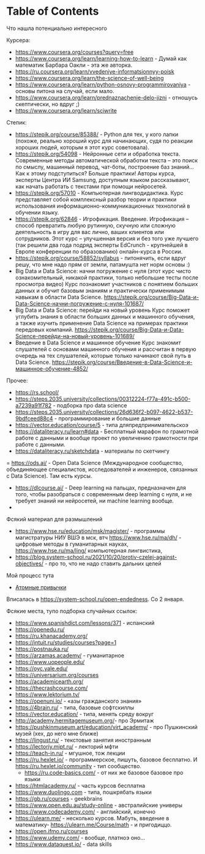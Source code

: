 
# Table of Contents



<div class="preview" id="orga757f17">
<p>

</p>

</div>

Что нашла потенциально интересного

Курсера:

-   <https://www.coursera.org/courses?query=free>
-   <https://www.coursera.org/learn/learning-how-to-learn> - Думай как математик Барбара Оакли - эта же авторка.
-   <https://ru.coursera.org/learn/vvedeniye-informatsionnyy-poisk>
-   <https://www.coursera.org/learn/the-science-of-well-being>
-   <https://www.coursera.org/learn/python-osnovy-programmirovaniya> - основы питона на случай, если мало.
-   <https://www.coursera.org/learn/prednaznachenie-delo-jizni> - отношусь скептически, но вдруг ;)
-   <https://www.coursera.org/learn/sciwrite>

Степик:

-   <https://stepik.org/course/85388/> - Python для тех, у кого лапки (похоже, реально хороший курс для начинающих, судя по реакции хороших людей, которым я этот курс советовала).
-   <https://stepik.org/54098> - Нейронные сети и обработка текста. Современные методы автоматической обработки текста &#x2013; это поиск по смыслу, машинный перевод, чат-боты, построение баз знаний&#x2026; Как к этому подступиться? Больше практики! Авторы курса, эксперты Центра ИИ Samsung, доступным языком рассказывают, как начать работать с текстами при помощи нейросетей.
-   <https://stepik.org/57010> - Компьютерная лингводидактика. Курс представляет собой комплексный разбор теории и практики использования информационно-коммуникационных технологий в обучении языку.
-   <https://stepik.org/62846> - Игрофикация. Введение. Игрофикация – способ превратить любую рутинную, скучную или сложную деятельность в игру для вас лично, ваших клиентов или сотрудников. Этот курс – улучшенная версия и без того уже лучшего (так решили два года подряд эксперты EdCrunch - крупнейшей в Европе конференции по образованию) онлайн-курса в России.
-   <https://stepik.org/course/58852/syllabus> - питонячить, если вдруг решу, что мне надо прям от земли, патамушта нет норм основы :)
-   Big Data и Data Science: начни погружение с нуля (этот курс чисто ознакомительный, никакой практики, только небольшие тесты после просмотра видео) Курс познакомит участников с понятием больших данных и обучит базовым знаниям и практически применимым навыкам в области Data Science. <https://stepik.org/course/Big-Data-и-Data-Science-начни-погружение-с-нуля-101687/>
-   Big Data и Data Science: перейди на новый уровень Курс поможет углубить знания в области больших данных и машинного обучения, а также изучить применение Data Science на примерах практики передовых компаний. <https://stepik.org/course/Big-Data-и-Data-Science-перейди-на-новый-уровень-101689/>
-   Введение в Data Science и машинное обучение Курс знакомит слушателей с основами машинного обучения и рассчитан в первую очередь на тех слушателей, которые только начинают свой путь в Data Science. <https://stepik.org/course/Введение-в-Data-Science-и-машинное-обучение-4852/>

Прочее:

-   <https://rs.school/>
-   <https://steps.2035.university/collections/00312224-f77a-491c-b500-a7239a91f782> - подборка про data science
-   <https://steps.2035.university/collections/26d636f2-b097-4622-b537-9bdfceed88c4> - программирование и большие данные
-   <https://vector.education/course/5> - типа дляпредпринимательскоэ
-   <https://dataliteracy.ru/learn#data> - Бесплатный марафон по грамотной работе с данными и вообще проект по увеличению грамотности при работе с данными.
-   <https://dataliteracy.ru/sketchdata> - материалы по скетчингу

= <https://ods.ai/> - Open Data Science (Международное сообщество, объединяющее специалистов, исследователей и инженеров, связанных с Data Science). Там есть курсы. 

-   <https://dlcourse.ai/> - Deep learning на пальцах, предназначен для того, чтобы разобраться с современным deep learning с нуля, и не требует знаний ни нейросетей, ни machine learning вообще.
-   

Фсякий материал для размышлений

-   <https://www.hse.ru/education/msk/magister/> - программы магистратуры НИУ ВШЭ в мск, втч <https://www.hse.ru/ma/dh/> - цифровые методы в гуманитарных науках, <https://www.hse.ru/ma/ling/> компьютерная лингвистика,
-   <https://blog.system-school.ru/2021/10/20/protiv-czelej-against-objectives/> - про то, что не надо ставить дальних целей

Мой процесс тута

-   [Атомные привычки](20211120175605-атомные_привычки.publ.md)

Вписалась в  <https://system-school.ru/open-endedness>. Со 2 января. 

Фсякие места, тупо подборка случайных ссылок:

-   <https://www.spanishdict.com/lessons/371> - испанский
-   <https://openedu.ru/>
-   <https://ru.khanacademy.org/>
-   <https://intuit.ru/studies/courses?page=1>
-   <https://postnauka.ru/>
-   <https://arzamas.academy/> - гуманитарное
-   <https://www.uopeople.edu/>
-   <https://oyc.yale.edu/>
-   <https://universarium.org/courses>
-   <https://academicearth.org/>
-   <https://thecrashcourse.com/>
-   <https://www.lektorium.tv/>
-   <https://openuni.io/> - «азы гражданского знания»
-   <https://4brain.ru/> - типа, базовые софтскиллы
-   <https://vector.education/> - типа, менять среду вокруг
-   <http://academy.hermitagemuseum.org/>- про Эрмитаж
-   <https://pushkinmuseum.art/education/virt_academy/> -  про Пушкинский музей (хех, до него мне ближе)
-   <https://lingust.ru/> - текстовые занятия иностранным
-   <https://lectoriy.mipt.ru/> - лекторий мфти
-   <https://teach-in.ru/> - мгушное, тож лекции
-   <https://ru.hexlet.io/> - программерское, пишуть, базовое бесплатно. И <https://ru.hexlet.io/community> - тип сообщество.
    -   <https://ru.code-basics.com/> - от них же базовое базовое про языки
-   <https://htmlacademy.ru/> - часть курсов бесплатна
-   <https://www.duolingo.com> - типа, пошкрябать языки
-   <https://gb.ru/courses> - geekbrains
-   <https://www.open.edu.au/study-online> - австралийские универы
-   <https://www.codecademy.com/> - английский, конечно
-   <https://ulearn.me/> - несколько курсов. Мабуть, введение в математику- <https://ulearn.me/Course/math> - и пригодиццо.
-   <https://open.ifmo.ru/courses>
-   <https://www.udemy.com/> - вообще, платноэ оно&#x2026;
-   <https://www.dataquest.io/> - data skills

